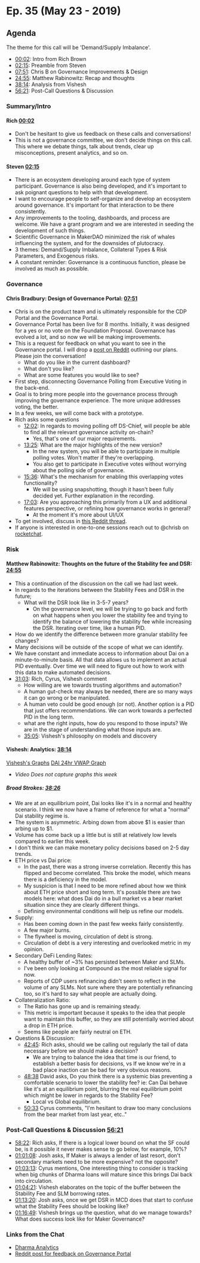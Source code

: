# Ep. 35 (May 23 - 2019)

## Agenda
The theme for this call will be 'Demand/Supply Imbalance'.
- [00:02](https://youtu.be/E-YDss-fS6U?t=3): Intro from Rich Brown
- [02:15](https://youtu.be/E-YDss-fS6U?t=135): Preamble from Steven 
- [07:51](https://youtu.be/E-YDss-fS6U?t=470): Chris B on Governance Improvements & Design 
- [24:55](https://youtu.be/E-YDss-fS6U?t=1495): Matthew Rabinowitz: Recap and thoughts
- [38:14](https://youtu.be/E-YDss-fS6U?t=2297): Analysis from Vishesh
- [56:21](https://youtu.be/E-YDss-fS6U?t=3383): Post-Call Questions & Discussion 

### Summary/Intro
#### Rich [00:02](https://youtu.be/E-YDss-fS6U?t=3)
- Don't be hesitant to give us feedback on these calls and conversations! 
- This is not a governance committee, we don't decide things on this call. This where we debate things, talk about trends, clear up misconceptions, present analytics, and so on. 

#### Steven [02:15](https://youtu.be/E-YDss-fS6U?t=135)
- There is an ecosystem developing around each type of system participant. Governance is also being developed, and it's important to ask poignant questions to help with that development. 
- I want to encourage people to self-organize and develop an ecosystem around governance. It's important for that interaction to be there consistently. 
- Any improvements to the tooling, dashboards, and process are welcome. We have a grant program and we are interested in seeding the development of such things. 
- Scientific Governance in MakerDAO minimized the risk of whales influencing the system, and for the downsides of plutocracy. 
- 3 themes: Demand/Supply Imbalance, Collateral Types & Risk Parameters, and Exogenous risks. 
- A constant reminder: Governance is a continuous function, please be involved as much as possible. 

### Governance
#### Chris Bradbury: Design of Governance Portal: [07:51](https://youtu.be/E-YDss-fS6U?t=470)
- Chris is on the product team and is ultimately responsible for the CDP Portal and the Governance Portal. 
- Governance Portal has been live for 8 months. Initially, it was designed for a yes or no vote on the Foundation Proposal. Governance has evolved a lot, and so now we will be making improvements. 
- This is a request for feedback on what you want to see in the Governance portal. I will drop a [post on Reddit](https://www.reddit.com/r/mkrgov/comments/bs53er/request_for_feedback_governance_voting/) outlining our plans. Please join the conversation! 
    - What do you like in the current dashboard? 
    - What don't you like?
    - What are some features you would like to see?
- First step, disconnecting Governance Polling from Executive Voting in the back-end.
- Goal is to bring more people into the governance process through improving the governance experience. The more unique addresses voting, the better. 
- In a few weeks, we will come back with a prototype.
- Rich asks some questions 
    - [12:02](https://youtu.be/E-YDss-fS6U?t=721): In regards to moving polling off DS-Chief, will people be able to find all the relevant governance activity on-chain? 
        - Yes, that's one of our major requirements.
    - [13:25](https://youtu.be/E-YDss-fS6U?t=806): What are the major highlights of the new version? 
        - In the new system, you will be able to participate in multiple polling votes. Won't matter if they're overlapping. 
        - You also get to participate in Executive votes without worrying about the polling side of governance. 
    - [15:36](https://youtu.be/E-YDss-fS6U?t=936): What's the mechanism for enabling this overlapping votes functionality? 
        - We will be using snapshotting, though it hasn't been fully decided yet. Further explanation in the recording. 
    - [17:03](https://youtu.be/E-YDss-fS6U?t=1023): Are you approaching this primarily from a UX and additional features perspective, or refining how governance works in general? 
        - At the moment it's more about UI/UX 
-  To get involved, discuss in [this Reddit thread](https://www.reddit.com/r/mkrgov/comments/bs53er/request_for_feedback_governance_voting/).
-  If anyone is interested in one-to-one sessions reach out to @chrisb on [rocketchat](https://chat.makerdao.com). 


### Risk

#### Matthew Rabinowitz: Thoughts on the future of the Stability fee and DSR: [24:55](https://youtu.be/E-YDss-fS6U?t=1495)
- This a continuation of the discussion on the call we had last week. 
- In regards to the iterations between the Stability Fees and DSR in the future;
    - What will the DSR look like in 3-5-7 years? 
        - On the governance level, we will be trying to go back and forth on what happens when you lower the stability fee and trying to identify the balance of lowering the stability fee while increasing the DSR. Iterating over time, like a human PID. 
- How do we identify the difference between more granular stability fee changes? 
- Many decisions will be outside of the scope of what we can identify. 
- We have constant and immediate access to information about Dai on a minute-to-minute basis. All that data allows us to implement an actual PID eventually. Over time we will need to figure out how to work with this data to make automated decisions. 
- [31:03](https://youtu.be/E-YDss-fS6U?t=1866): Rich, Cyrus, Vishesh comment 
    - How willing are we towards trusting algorithms and automation? 
    - A human gut-check may always be needed, there are so many ways it can go wrong or be manipulated. 
    - A human veto could be good enough (or not). Another option is a PID that just offers recommendations. We can work towards a perfected PID in the long term. 
    - what are the right inputs, how do you respond to those inputs? We are in the stage of understanding what those inputs are. 
    - [35:05](https://youtu.be/E-YDss-fS6U?t=2108): Vishesh's philosophy on models and discovery

#### Vishesh: Analytics: [38:14](https://youtu.be/E-YDss-fS6U?t=2297) 
[Vishesh's Graphs](http://makerdao.descipher.io/)
[DAI 24hr VWAP Graph](http://dai.descipher.io/)

- _Video Does not capture graphs this week_ 

##### Broad Strokes: [38:26](https://youtu.be/E-YDss-fS6U?t=2314)
- We are at an equilibrium point, Dai looks like it's in a normal and healthy scenario. I think we now have a frame of reference for what a "normal" Dai stability regime is. 
- The system is asymmetric. Arbing down from above $1 is easier than arbing up to $1. 
- Volume has come back up a little but is still at relatively low levels compared to earlier this week. 
- I don't think we can make monetary policy decisions based on 2-5 day trends.
- ETH price vs Dai price: 
    - In the past, there was a strong inverse correlation. Recently this has flipped and become correlated. This broke the model, which means there is a deficiency in the model. 
    - My suspicion is that I need to be more refined about how we think about ETH price short and long term. It's possible there are two models here: what does Dai do in a bull market vs a bear market situation since they are clearly different things. 
    -  Defining environmental conditions will help us refine our models. 
- Supply:
    - Has been coming down in the past few weeks fairly consistently. 
    - A few major burns. 
    - The flywheel is moving, circulation of debt is strong. 
    - Circulation of debt is a very interesting and overlooked metric in my opinion.
- Secondary DeFi Lending Rates:
    - A healthy buffer of ~3% has persisted between Maker and SLMs.
    - I've been only looking at Compound as the most reliable signal for now. 
    - Reports of CDP users refinancing didn't seem to reflect in the volume of any SLMs. Not sure where they are potentially refinancing too, so it's hard to say what people are actually doing. 
- Collateralization Ratio: 
    - The Ratio has gone up and is remaining steady. 
    - This metric is important because it speaks to the idea that people want to maintain this buffer, so they are still potentially worried about a drop in ETH price. 
    - Seems like people are fairly neutral on ETH. 
- Questions & Discussion: 
    - [42:45](https://youtu.be/E-YDss-fS6U?t=2565): Rich asks, should we be calling out regularly the tail of data necessary before we should make a decision? 
        - We are trying to balance the idea that time is our friend, to establish a better basis for decisions, vs If we know we're in a bad place inaction can be bad for very obvious reasons.
    - [48:38](https://youtu.be/E-YDss-fS6U?t=2918) David asks, Do you think there is a systemic bias preventing a comfortable scenario to lower the stability fee? ie: Can Dai behave like it's at an equilibrium point, blurring the real equilibrium point which might be lower in regards to the Stability Fee?
        - Local vs Global equilibrium. 
    - [50:33](https://youtu.be/E-YDss-fS6U?t=3033) Cyrus comments, "I'm hesitant to draw too many conclusions from the bear market from last year, etc.."


### Post-Call Questions & Discussion [56:21](https://youtu.be/E-YDss-fS6U?t=3383)
- [58:22](https://youtu.be/E-YDss-fS6U?t=3501): Rich asks, If there is a logical lower bound on what the SF could be, is it possible it never makes sense to go below, for example, 10%? 
- [01:01:08](https://youtu.be/E-YDss-fS6U?t=3669): Josh asks, If Maker is always a lender of last resort, don't secondary markets need to be more expensive? not the opposite? 
- [01:03:13](https://youtu.be/E-YDss-fS6U?t=3793): Cyrus mentions, One interesting thing to consider is tracking when big chunks of Dharma loans will mature since this brings Dai back into circulation. 
- [01:04:21](https://youtu.be/E-YDss-fS6U?t=3861): Vishesh elaborates on the topic of the buffer between the Stability Fee and SLM borrowing rates. 
- [01:13:20](https://youtu.be/E-YDss-fS6U?t=4402): Josh asks, once we get DSR in MCD does that start to confuse what the Stability Fees should be looking like? 
- [01:16:49](https://youtu.be/E-YDss-fS6U?t=4609): Vishesh brings up the question, what do we manage towards? What does success look like for Maker Governance? 


### Links from the Chat
- [Dharma Analytics](https://dharmalytics.io/)
- [Reddit post for feedback on Governance Portal](https://www.reddit.com/r/mkrgov/comments/bs53er/request_for_feedback_governance_voting/)
